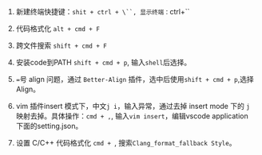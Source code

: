 1. 新建终端快捷键：` shit + ctrl + \``, 显示终端： `ctrl+\``

2. 代码格式化 `alt + cmd + F`

3. 跨文件搜索 `shift + cmd + F`
   
4. 安装code到PATH `shift + cmd + p`, 输入`shell`后选择。

5. `=`号 align 问题，通过 `Better-Align` 插件，选中后使用`shift + cmd + p`,选择 Align。

6. vim 插件insert 模式下，中文`j i`，输入异常，通过去掉 insert mode 下的 `j`映射去掉。具体操作：`cmd + ,`, 输入`vim insert`，编辑vscode application 下面的setting.json。

7. 设置 C/C++ 代码格式化 `cmd + `,  搜索`Clang_format_fallback Style`。